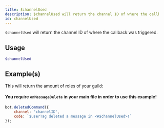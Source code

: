 ```yaml
---
title: $channelUsed
description: $channelUsed will return the channel ID of where the callback was triggered.
id: channelUsed
---
```


`$channelUsed` will return the channel ID of where the callback was triggered.

## Usage

```php
$channelUsed
```

## Example(s)

This will return the amount of roles of your guild:

#### You require `onMessageDelete` in your main file in order to use this example!

```javascript
bot.deletedCommand({
    channel: "channelID",
    code: `$userTag deleted a message in <#$channelUsed>!`
});
```
